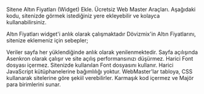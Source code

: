 
Sitene Altın Fiyatları (Widget) Ekle. Ücretsiz Web Master Araçları.
Aşağıdaki kodu, sitenizde görmek istediğiniz yere ekleyebilir ve kolayca kullanabilirsiniz.

Altın Fiyatları widget'i anlık olarak çalışmaktadır
Dövizmix'in Altın Fiyatlarını, sitenize eklemeniz için sebepler;

Veriler sayfa her yüklendiğinde anlık olarak yenilenmektedir.
Sayfa açılışında Asenkron olarak çalışır ve site açılış performansınızı düşürmez.
Harici Font dosyası içermez. Sitenizde kullanılan Font dosyasını kullanır.
Harici JavaScript kütüphanelerine bağımlılığı yoktur.
WebMaster'lar tabloya, CSS kullanarak sitelerine göre şekiil verebilirler.
Karmaşık kod içermez ve Majör para birimlerini sunar.

<div id="kurlar"></div><script async src="https://dovizmix.com/dovizmix/js/altinwidget.min.js" type="text/javascript" charset="utf-8" ></script>
